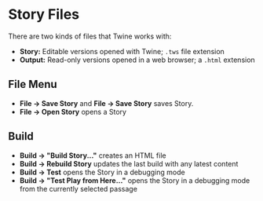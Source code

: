 # Story Files

There are two kinds of files that Twine works with:

- **Story:** Editable versions opened with Twine; `.tws` file extension
- **Output:** Read-only versions opened in a web browser; a `.html` extension

## File Menu

- **File -> Save Story** and **File -> Save Story** saves Story.
- **File -> Open Story** opens a Story

## Build

- **Build -> "Build Story..."** creates an HTML file
- **Build -> Rebuild Story** updates the last build with any latest content
- **Build -> Test** opens the Story in a debugging mode
- **Build -> "Test Play from Here..."** opens the Story in a debugging mode from the currently selected passage
